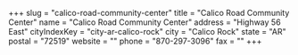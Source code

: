 +++
slug = "calico-road-community-center"
title = "Calico Road Community Center"
name = "Calico Road Community Center"
address = "Highway 56 East"
cityIndexKey = "city-ar-calico-rock"
city = "Calico Rock"
state = "AR"
postal = "72519"
website = ""
phone = "870-297-3096"
fax = ""
+++
